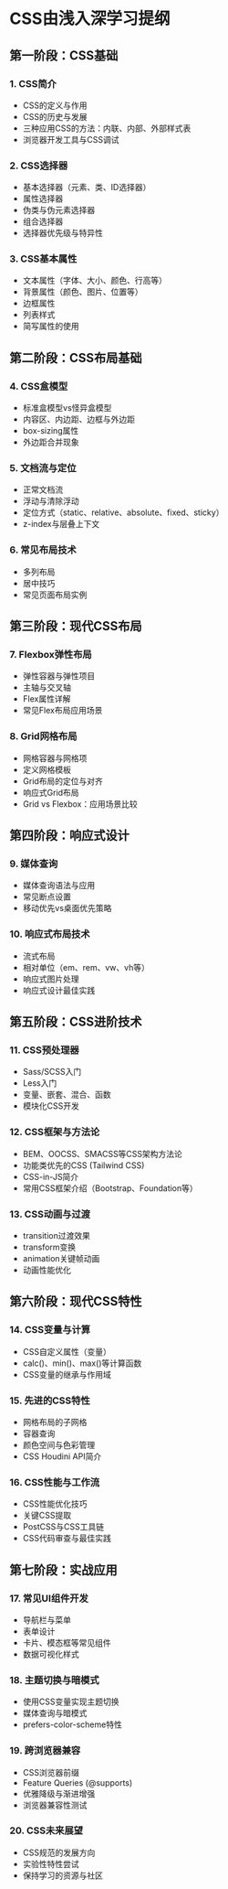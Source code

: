 
# CSS由浅入深学习提纲

## 第一阶段：CSS基础

### 1. CSS简介
- CSS的定义与作用
- CSS的历史与发展
- 三种应用CSS的方法：内联、内部、外部样式表
- 浏览器开发工具与CSS调试

### 2. CSS选择器
- 基本选择器（元素、类、ID选择器）
- 属性选择器
- 伪类与伪元素选择器
- 组合选择器
- 选择器优先级与特异性

### 3. CSS基本属性
- 文本属性（字体、大小、颜色、行高等）
- 背景属性（颜色、图片、位置等）
- 边框属性
- 列表样式
- 简写属性的使用

## 第二阶段：CSS布局基础

### 4. CSS盒模型
- 标准盒模型vs怪异盒模型
- 内容区、内边距、边框与外边距
- box-sizing属性
- 外边距合并现象

### 5. 文档流与定位
- 正常文档流
- 浮动与清除浮动
- 定位方式（static、relative、absolute、fixed、sticky）
- z-index与层叠上下文

### 6. 常见布局技术
- 多列布局
- 居中技巧
- 常见页面布局实例

## 第三阶段：现代CSS布局

### 7. Flexbox弹性布局
- 弹性容器与弹性项目
- 主轴与交叉轴
- Flex属性详解
- 常见Flex布局应用场景

### 8. Grid网格布局
- 网格容器与网格项
- 定义网格模板
- Grid布局的定位与对齐
- 响应式Grid布局
- Grid vs Flexbox：应用场景比较

## 第四阶段：响应式设计

### 9. 媒体查询
- 媒体查询语法与应用
- 常见断点设置
- 移动优先vs桌面优先策略

### 10. 响应式布局技术
- 流式布局
- 相对单位（em、rem、vw、vh等）
- 响应式图片处理
- 响应式设计最佳实践

## 第五阶段：CSS进阶技术

### 11. CSS预处理器
- Sass/SCSS入门
- Less入门
- 变量、嵌套、混合、函数
- 模块化CSS开发

### 12. CSS框架与方法论
- BEM、OOCSS、SMACSS等CSS架构方法论
- 功能类优先的CSS (Tailwind CSS)
- CSS-in-JS简介
- 常用CSS框架介绍（Bootstrap、Foundation等）

### 13. CSS动画与过渡
- transition过渡效果
- transform变换
- animation关键帧动画
- 动画性能优化

## 第六阶段：现代CSS特性

### 14. CSS变量与计算
- CSS自定义属性（变量）
- calc()、min()、max()等计算函数
- CSS变量的继承与作用域

### 15. 先进的CSS特性
- 网格布局的子网格
- 容器查询
- 颜色空间与色彩管理
- CSS Houdini API简介

### 16. CSS性能与工作流
- CSS性能优化技巧
- 关键CSS提取
- PostCSS与CSS工具链
- CSS代码审查与最佳实践

## 第七阶段：实战应用

### 17. 常见UI组件开发
- 导航栏与菜单
- 表单设计
- 卡片、模态框等常见组件
- 数据可视化样式

### 18. 主题切换与暗模式
- 使用CSS变量实现主题切换
- 媒体查询与暗模式
- prefers-color-scheme特性

### 19. 跨浏览器兼容
- CSS浏览器前缀
- Feature Queries (@supports)
- 优雅降级与渐进增强
- 浏览器兼容性测试

### 20. CSS未来展望
- CSS规范的发展方向
- 实验性特性尝试
- 保持学习的资源与社区

